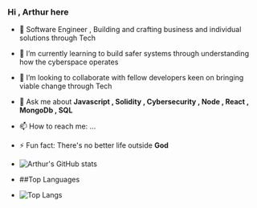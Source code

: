 ###                                                     Hi , Arthur here 


- 🔭 Software Engineer , Building and crafting business and individual solutions through Tech
  
- 🌱 I’m currently learning to build safer systems through understanding how the cyberspace operates
  
- 👯 I’m looking to collaborate with fellow developers keen on bringing viable change through Tech

- 💬 Ask me about **Javascript , Solidity , Cybersecurity , Node , React , MongoDb , SQL**
  
- 📫 How to reach me: ...

- ⚡ Fun fact: There's no better life outside **God**

- ![Arthur's GitHub stats](https://github-readme-stats.vercel.app/api?username=arthurkeeng&show_icons=true&theme=radical)

- ##Top Languages

- ![Top Langs](https://github-readme-stats.vercel.app/api/top-langs/?username=arthurkeeng&show_icons=true&theme=radical)
